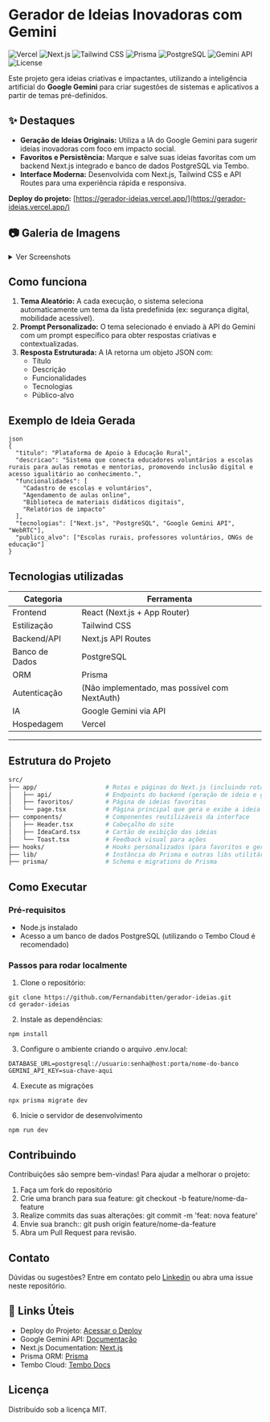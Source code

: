 # Gerador de Ideias Inovadoras com Gemini

![Vercel](https://vercelbadge.vercel.app/api/Fernandabitten/gerador-ideias)
![Next.js](https://img.shields.io/badge/Next.js-black?logo=next.js&logoColor=white)
![Tailwind CSS](https://img.shields.io/badge/TailwindCSS-38B2AC?logo=tailwind-css&logoColor=white)
![Prisma](https://img.shields.io/badge/Prisma-2D3748?logo=prisma&logoColor=white)
![PostgreSQL](https://img.shields.io/badge/PostgreSQL-316192?logo=postgresql&logoColor=white)
![Gemini API](https://img.shields.io/badge/Google%20Gemini-4285F4?logo=google&logoColor=white)
![License](https://img.shields.io/badge/License-MIT-yellow.svg)

Este projeto gera ideias criativas e impactantes, utilizando a inteligência artificial do **Google Gemini** para criar sugestões de sistemas e aplicativos a partir de temas pré-definidos. 

## ✨ Destaques

- **Geração de Ideias Originais:** Utiliza a IA do Google Gemini para sugerir ideias inovadoras com foco em impacto social.
- **Favoritos e Persistência:** Marque e salve suas ideias favoritas com um backend Next.js integrado e banco de dados PostgreSQL via Tembo.
- **Interface Moderna:** Desenvolvida com Next.js, Tailwind CSS e API Routes para uma experiência rápida e responsiva.

 **Deploy do projeto:** [https://gerador-ideias.vercel.app/](https://gerador-ideias.vercel.app/)

 ## 📷 Galeria de Imagens

<details>
  <summary>Ver Screenshots</summary>

  <div style="display: flex; flex-wrap: wrap; gap: 1rem;">
    <img src="https://github.com/user-attachments/assets/a00d33f3-89b7-488b-ad35-bd4143ceb365" alt="Screenshot 1" style="width: 300px;">
    <img src="https://github.com/user-attachments/assets/10aca613-107c-4b28-b655-eba2e0012b25" alt="Screenshot 2" style="width: 300px;">
    <img src="https://github.com/user-attachments/assets/954de5ba-cdf7-4f31-8297-9b3f2ebb2f7f" alt="Screenshot 3" style="width: 300px;">
  </div>

</details>

## Como funciona
1. **Tema Aleatório:** A cada execução, o sistema seleciona automaticamente um tema da lista predefinida (ex: segurança digital, mobilidade acessível).
2. **Prompt Personalizado:** O tema selecionado é enviado à API do Gemini com um prompt específico para obter respostas criativas e contextualizadas.
3. **Resposta Estruturada:** A IA retorna um objeto JSON com:
   - Título
   - Descrição
   - Funcionalidades
   - Tecnologias
   - Público-alvo

## Exemplo de Ideia Gerada
```
json
{
  "titulo": "Plataforma de Apoio à Educação Rural",
  "descricao": "Sistema que conecta educadores voluntários a escolas rurais para aulas remotas e mentorias, promovendo inclusão digital e acesso igualitário ao conhecimento.",
  "funcionalidades": [
    "Cadastro de escolas e voluntários",
    "Agendamento de aulas online",
    "Biblioteca de materiais didáticos digitais",
    "Relatórios de impacto"
  ],
  "tecnologias": ["Next.js", "PostgreSQL", "Google Gemini API", "WebRTC"],
  "publico_alvo": ["Escolas rurais, professores voluntários, ONGs de educação"]
}
```

## Tecnologias utilizadas
| Categoria         | Ferramenta                                   |
|------------------|-----------------------------------------------|
| Frontend         | React (Next.js + App Router)                  |
| Estilização      | Tailwind CSS                                  |
| Backend/API      | Next.js API Routes                            |
| Banco de Dados   | PostgreSQL                   |
| ORM              | Prisma                                        |
| Autenticação     | (Não implementado, mas possível com NextAuth) |
| IA               | Google Gemini via API                         |
| Hospedagem       | Vercel                                        |
--------------------------------------------------------------------

## Estrutura do Projeto
```bash
src/
├── app/                   # Rotas e páginas do Next.js (incluindo rotas API)
│   ├── api/               # Endpoints do backend (geração de ideia e gerenciamento de favoritos)
│   ├── favoritos/         # Página de ideias favoritas
│   └── page.tsx           # Página principal que gera e exibe a ideia
├── components/            # Componentes reutilizáveis da interface
│   ├── Header.tsx         # Cabeçalho do site
│   ├── IdeaCard.tsx       # Cartão de exibição das ideias
│   └── Toast.tsx          # Feedback visual para ações
├── hooks/                 # Hooks personalizados (para favoritos e geração de ideias)
├── lib/                   # Instância do Prisma e outras libs utilitárias
├── prisma/                # Schema e migrations do Prisma
```
## Como Executar
### Pré-requisitos
- Node.js instalado
- Acesso a um banco de dados PostgreSQL (utilizando o Tembo Cloud é recomendado)
### Passos para rodar localmente
1. Clone o repositório:
```
git clone https://github.com/Fernandabitten/gerador-ideias.git
cd gerador-ideias
```
2. Instale as dependências:
```
npm install
```
3. Configure o ambiente criando o arquivo .env.local:
```
DATABASE_URL=postgresql://usuario:senha@host:porta/nome-do-banco
GEMINI_API_KEY=sua-chave-aqui
```
4. Execute as migrações
```
npx prisma migrate dev
```
6. Inicie o servidor de desenvolvimento
```
npm run dev
```
## Contribuindo
Contribuições são sempre bem-vindas! Para ajudar a melhorar o projeto:
1. Faça um fork do repositório
2. Crie uma branch para sua feature: git checkout -b feature/nome-da-feature
3. Realize commits das suas alterações: git commit -m 'feat: nova feature'
4. Envie sua branch:: git push origin feature/nome-da-feature
5. Abra um Pull Request para revisão.

## Contato
Dúvidas ou sugestões? Entre em contato pelo  [Linkedin](https://www.linkedin.com/in/fernandabbittencourt/) ou abra uma issue neste repositório.

## 🔗 Links Úteis
- Deploy do Projeto: [Acessar o Deploy](https://gerador-ideias-ebht.vercel.app/)
- Google Gemini API: [Documentação](https://ai.google.dev/gemini-api/docs?hl=pt-br)
- Next.js Documentation: [Next.js](https://nextjs.org/docs)
- Prisma ORM: [Prisma](https://github.com/prisma/prisma)
- Tembo Cloud: [Tembo Docs](https://tembo.io/docs)

## Licença
Distribuído sob a licença MIT. 


